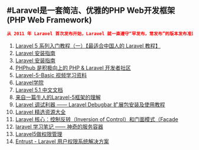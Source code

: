 #Laravel是一套简洁、优雅的PHP Web开发框架(PHP Web Framework)
---

```json
从 2011 年 Laravel 首次发布开始，Laravel 就一直遵守“早发布，常发布”的版本发布准则，这也是开源界常通常的做法。随着 Laravel 成为一个最流行 的 PHP 发框架，我们必须考虑大型企业和关键应用上对安全和版本稳定性的需求
```

1. [Laravel 5 系列入门教程（一）【最适合中国人的 Laravel 教程】](https://lvwenhan.com/laravel/432.html)
2. [Laravel 安装指南](http://laravel-china.org/docs/5.0)
3. [Laravel 安装指南](http://www.golaravel.com/laravel/docs/5.0/)
4. [PHPhub 是积极向上的 PHP & Laravel 开发者社区](https://phphub.org/)
5. [Laravel-5-Basic 视频学习资料](https://laravist.com/series/laravel-5-basic)
7. [Laravel学院](http://laravelacademy.org/)
8. [Laravel 5.1 中文文档](http://laravelacademy.org/laravel-docs-5_1)
9. [来自一篇牛人的Laravel-5框架的理解](https://www.insp.top/article/learn-laravel-letsbegin)
10. [Laravel 调试利器 —— Laravel Debugbar 扩展包安装及使用教程](http://laravelacademy.org/post/2774.html)
11. [Laravel 精选资源大全](https://github.com/nonfu/awesome-laravel)
12. [Laravel 核心：控制反转（Inversion of Control）和门面模式（Facade](http://yansu.org/2014/12/06/ioc-and-facade-in-laravel.html)
13. [laravel 学习笔记 —— 神奇的服务容器](https://www.insp.top/article/learn-laravel-container)
14. [Laravel5做权限管理](http://www.cnblogs.com/yjf512/p/4516435.html)
15. [Entrust - Laravel 用户权限系统解决方案](https://phphub.org/topics/166)
